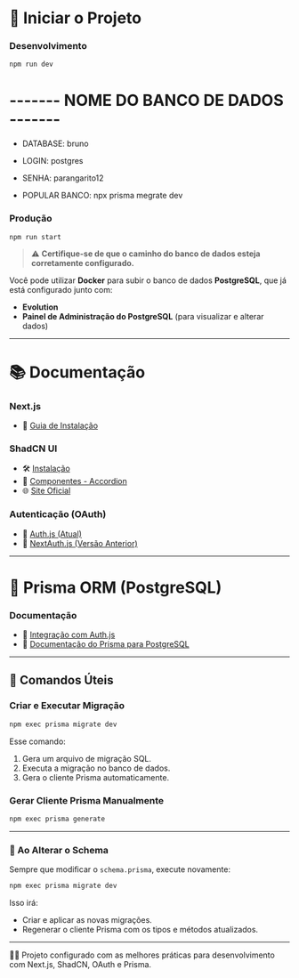 # 🚀 Iniciar o Projeto

### Desenvolvimento
```bash
npm run dev
```
# ------- NOME DO BANCO DE DADOS -------
- DATABASE: bruno
- LOGIN: postgres
- SENHA: parangarito12

- POPULAR BANCO: npx prisma megrate dev

### Produção
```bash
npm run start
```

> ⚠️ **Certifique-se de que o caminho do banco de dados esteja corretamente configurado.**

Você pode utilizar **Docker** para subir o banco de dados **PostgreSQL**, que já está configurado junto com:
- **Evolution**
- **Painel de Administração do PostgreSQL** (para visualizar e alterar dados)

---

# 📚 Documentação

### Next.js
- 📘 [Guia de Instalação](https://nextjs.org/docs/app/getting-started/installation)

### ShadCN UI
- 🛠️ [Instalação](https://ui.shadcn.com/docs/installation/next)
- 📂 [Componentes - Accordion](https://ui.shadcn.com/docs/components/accordion)
- 🌐 [Site Oficial](https://ui.shadcn.com/)

### Autenticação (OAuth)
- 🔐 [Auth.js (Atual)](https://authjs.dev/)
- 🧾 [NextAuth.js (Versão Anterior)](https://next-auth.js.org/)

---

# 🧬 Prisma ORM (PostgreSQL)

### Documentação
- 🔗 [Integração com Auth.js](https://authjs.dev/getting-started/adapters/prisma)
- 📖 [Documentação do Prisma para PostgreSQL](https://www.prisma.io/docs/postgres)

---

## 🔧 Comandos Úteis

### Criar e Executar Migração
```bash
npm exec prisma migrate dev
```

Esse comando:
1. Gera um arquivo de migração SQL.
2. Executa a migração no banco de dados.
3. Gera o cliente Prisma automaticamente.

### Gerar Cliente Prisma Manualmente
```bash
npm exec prisma generate
```

---

### 📝 Ao Alterar o Schema

Sempre que modificar o `schema.prisma`, execute novamente:

```bash
npm exec prisma migrate dev
```

Isso irá:
- Criar e aplicar as novas migrações.
- Regenerar o cliente Prisma com os tipos e métodos atualizados.

---

👨‍💻 Projeto configurado com as melhores práticas para desenvolvimento com Next.js, ShadCN, OAuth e Prisma.